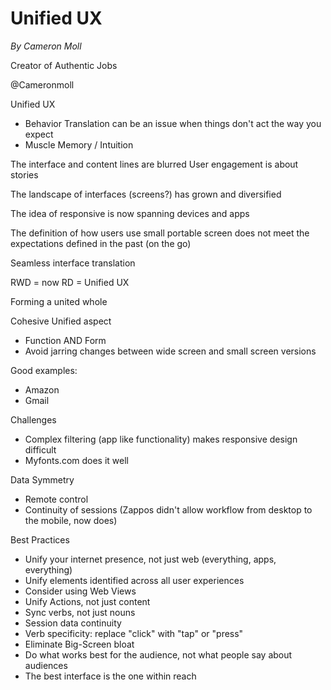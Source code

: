 Unified UX
==========
*By Cameron Moll*

Creator of Authentic Jobs

@Cameronmoll

Unified UX
- Behavior Translation can be an issue when things don't act the way you expect
- Muscle Memory / Intuition

The interface and content lines are blurred
User engagement is about stories

The landscape of interfaces (screens?) has grown and diversified

The idea of responsive is now spanning devices and apps

The definition of how users use small portable screen does not meet the expectations defined in the past (on the go)

Seamless interface translation

RWD = now RD = Unified UX

Forming a united whole

Cohesive Unified aspect
- Function AND Form
- Avoid jarring changes between wide screen and small screen versions

Good examples:
- Amazon
- Gmail

Challenges
- Complex filtering (app like functionality) makes responsive design difficult
- Myfonts.com does it well

Data Symmetry
- Remote control
- Continuity of sessions (Zappos didn't allow workflow from desktop to the mobile, now does)

Best Practices
- Unify your internet presence, not just web (everything, apps, everything)
- Unify elements identified across all user experiences
- Consider using Web Views
- Unify Actions, not just content
- Sync verbs, not just nouns
- Session data continuity
- Verb specificity: replace "click" with "tap" or "press"
- Eliminate Big-Screen bloat
- Do what works best for the audience, not what people say about audiences
- The best interface is the one within reach
